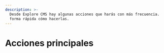 ```yaml
---
description: >-
  Desde Explore CMS hay algunas acciones que harás con más frecuencia. Mira de
  forma rápida cómo hacerlas.
---
```


# Acciones principales

#### 

